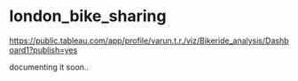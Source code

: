 # london_bike_sharing

https://public.tableau.com/app/profile/varun.t.r./viz/Bikeride_analysis/Dashboard1?publish=yes


documenting it soon..
